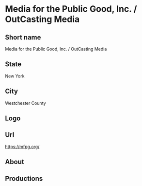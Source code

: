 # Media for the Public Good, Inc. / OutCasting Media

## Short name

Media for the Public Good, Inc. / OutCasting Media

## State

New York

## City

Westchester County

## Logo


## Url

https://mfpg.org/

## About


## Productions
